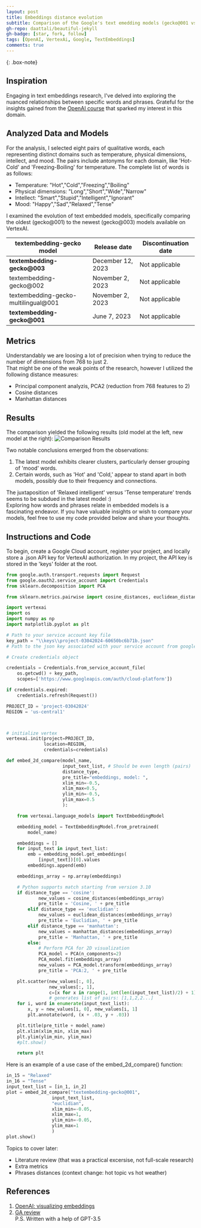 ```yaml
---
layout: post
title: Embeddings distance evolution
subtitle: Comparison of the Google's text emedding models (gecko@001 vs gecko@003).
gh-repo: daattali/beautiful-jekyll
gh-badge: [star, fork, follow]
tags: [OpenAI, VertexAi, Google, TextEmbeddings]
comments: true
---
```


{: .box-note}

## Inspiration
Engaging in text embeddings research, I've delved into exploring the nuanced relationships between specific words and phrases. 
Grateful for the insights gained from the [OpenAI course](https://learn.deeplearning.ai/courses/google-cloud-vertex-ai/lesson/4/visualizing-embeddings) that 
sparked my interest in this domain.

## Analyzed Data and Models
For the analysis, I selected eight pairs of qualitative words, each representing distinct domains such as temperature, 
physical dimensions, intellect, and mood. The pairs include antonyms for each domain, like 'Hot-Cold' and 'Freezing-Boiling' for temperature. 
The complete list of words is as follows:
- Temperature: "Hot","Cold","Freezing","Boiling"
- Physical dimensions: "Long","Short","Wide","Narrow"
- Intellect: "Smart","Stupid","Intelligent","Ignorant"
- Mood: "Happy","Sad","Relaxed","Tense"

I examined the evolution of text embedded models, specifically comparing the oldest (gecko@001) to the newest (gecko@003) models available on VertexAI.  

|textembedding-gecko model |	Release date|	Discontinuation date |
|---|---|---|
|**textembedding-gecko@003** |	December 12, 2023 |	Not applicable |
|textembedding-gecko@002 |	November 2, 2023 |	Not applicable |
|textembedding-gecko-multilingual@001 |	November 2, 2023 |	Not applicable |
|**textembedding-gecko@001** |	June 7, 2023 |	Not applicable |

## Metrics
Understandably we are loosing a lot of precision when trying to reduce the number of dimensions from 768 to just 2.  
That might be one of the weak points of the research, however I utilized the following distance measures:
- Principal component analyzis, PCA2 (reduction from 768 features to 2)
- Cosine distances
- Manhattan distances

## Results
The comparison yielded the following results (old model at the left, new model at the right):
![Comparison Results](https://github.com/vvzhukov/vvzhukov.github.io/blob/master/assets/img/embeddings_comparison.PNG?raw=true)

Two notable conclusions emerged from the observations:
1. The latest model exhibits clearer clusters, particularly denser grouping of 'mood' words.
2. Certain words, such as 'Hot' and 'Cold,' appear to stand apart in both models, possibly due to their frequency and connections.

The juxtaposition of 'Relaxed intelligent' versus 'Tense temperature' trends seems to be subdued in the latest model :)  
Exploring how words and phrases relate in embedded models is a fascinating endeavor. If you have valuable insights or wish to compare your models, feel free to use my code provided below and share your thoughts.

## Instructions and Code
To begin, create a Google Cloud account, register your project, and locally store a .json API key for VertexAI authorization. 
In my project, the API key is stored in the 'keys' folder at the root.   

```python
from google.auth.transport.requests import Request
from google.oauth2.service_account import Credentials
from sklearn.decomposition import PCA

from sklearn.metrics.pairwise import cosine_distances, euclidean_distances, manhattan_distances

import vertexai
import os
import numpy as np
import matplotlib.pyplot as plt

# Path to your service account key file
key_path = "\\keys\\project-03042024-60650bc6b71b.json"
# Path to the json key associated with your service account from google cloud

# Create credentials object

credentials = Credentials.from_service_account_file(
    os.getcwd() + key_path,
    scopes=['https://www.googleapis.com/auth/cloud-platform'])

if credentials.expired:
    credentials.refresh(Request())

PROJECT_ID = 'project-03042024'
REGION = 'us-central1'



# initialize vertex
vertexai.init(project=PROJECT_ID,
              location=REGION,
              credentials=credentials)

def embed_2d_compare(model_name,
                     input_text_list, # Should be even length (pairs)
                     distance_type,
                     pre_title="embeddings, model: ",
                     xlim_min=-0.5,
                     xlim_max=0.5,
                     ylim_min=-0.5,
                     ylim_max=0.5
                     ):

    from vertexai.language_models import TextEmbeddingModel

    embedding_model = TextEmbeddingModel.from_pretrained(
        model_name)

    embeddings = []
    for input_text in input_text_list:
        emb = embedding_model.get_embeddings(
            [input_text])[0].values
        embeddings.append(emb)

    embeddings_array = np.array(embeddings)

    # Python supports match starting from version 3.10
    if distance_type == 'cosine':
            new_values = cosine_distances(embeddings_array)
            pre_title = 'Cosine, ' + pre_title
        elif distance_type == 'euclidian':
            new_values = euclidean_distances(embeddings_array)
            pre_title = 'Euclidian, ' + pre_title
        elif distance_type == 'manhattan':
            new_values = manhattan_distances(embeddings_array)
            pre_title = 'Manhattan, ' + pre_title
        else:
            # Perform PCA for 2D visualization
            PCA_model = PCA(n_components=2)
            PCA_model.fit(embeddings_array)
            new_values = PCA_model.transform(embeddings_array)
            pre_title = 'PCA:2, ' + pre_title

    plt.scatter(new_values[:, 0],
                new_values[:, 1],
                c=[x for x in range(1, int(len(input_text_list)/2) + 1) for _ in range(2)])
                # generates list of pairs: [1,1,2,2...]
    for i, word in enumerate(input_text_list):
        x, y = new_values[i, 0], new_values[i, 1]
        plt.annotate(word, (x + .03, y + .03))

    plt.title(pre_title + model_name)
    plt.xlim(xlim_min, xlim_max)
    plt.ylim(ylim_min, ylim_max)
    #plt.show()

    return plt
```
Here is an example of a use case of the embed_2d_compare() function:  
```python
in_15 = "Relaxed"
in_16 = "Tense"
input_text_list = [in_1, in_2]
plot = embed_2d_compare("textembedding-gecko@001",
                 input_text_list,
                 "euclidian",
                 xlim_min=-0.05,
                 xlim_max=1,
                 ylim_min=-0.05,
                 ylim_max=1
                 )
plot.show()
```

Topics to cover later: 
- Literature review (that was a practical excersise, not full-scale research)
- Extra metrics
- Phrases distances (context change: hot topic vs hot weather)

## References
1. [OpenAI: visualizing embeddings](https://learn.deeplearning.ai/courses/google-cloud-vertex-ai/lesson/4/visualizing-embeddings)
2. [GA review](https://developers.google.com/analytics/learn/beginners#:~:text=Google%20Analytics%20collects%20data%20from,for%20your%20specific%20use%20cases.)  
P.S. Written with a help of GPT-3.5
